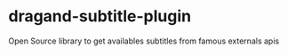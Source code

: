 # dragand-subtitle-plugin
Open Source library to get availables subtitles from famous externals apis
